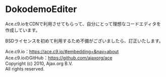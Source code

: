 # DokodemoEditer
Ace.c9.ioをCDNで利用させてもらって、自分にとって理想なコードエディタを作成しています。

BSDライセンスを初めて利用するため不備がございましたら、訂正いたします。

Ace.c9.io：https://ace.c9.io/#embedding=&nav=about  
Ace.c9.ioのGitHub：https://github.com/ajaxorg/ace  
Copyright (c) 2010, Ajax.org B.V.  
All rights reserved.

